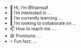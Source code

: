 - 👋 Hi, I’m @Inamsaf
- 👀 I’m interested in ...
- 🌱 I’m currently learning ...
- 💞️ I’m looking to collaborate on ...
- 📫 How to reach me ...
- 😄 Pronouns: ...
- ⚡ Fun fact: ...

<!---
Inamsaf/Inamsaf is a ✨ special ✨ repository because its `README.md` (this file) appears on your GitHub profile.
You can click the Preview link to take a look at your changes.
--->
